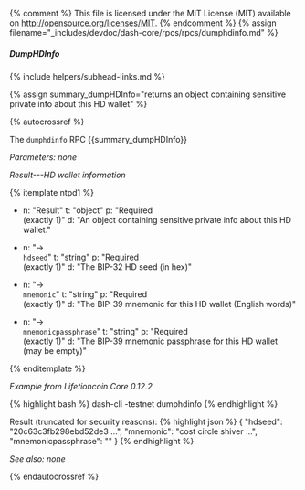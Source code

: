 {% comment %}
This file is licensed under the MIT License (MIT) available on
http://opensource.org/licenses/MIT.
{% endcomment %}
{% assign filename="_includes/devdoc/dash-core/rpcs/rpcs/dumphdinfo.md" %}

##### DumpHDInfo
{% include helpers/subhead-links.md %}

{% assign summary_dumpHDInfo="returns an object containing sensitive private info about this HD wallet" %}

<!-- __ -->

{% autocrossref %}

The `dumphdinfo` RPC {{summary_dumpHDInfo}}

*Parameters: none*

*Result---HD wallet information*

{% itemplate ntpd1 %}
- n: "Result"
  t: "object"
  p: "Required<br>(exactly 1)"
  d: "An object containing sensitive private info about this HD wallet."

- n: "→ <br>`hdseed`"
  t: "string"
  p: "Required<br>(exactly 1)"
  d: "The BIP-32 HD seed (in hex)"

- n: "→ <br>`mnemonic`"
  t: "string"
  p: "Required<br>(exactly 1)"
  d: "The BIP-39 mnemonic for this HD wallet (English words)"

- n: "→ <br>`mnemonicpassphrase`"
  t: "string"
  p: "Required<br>(exactly 1)"
  d: "The BIP-39 mnemonic passphrase for this HD wallet (may be empty)"

{% enditemplate %}


*Example from Lifetioncoin Core 0.12.2*

{% highlight bash %}
dash-cli -testnet dumphdinfo
{% endhighlight %}

Result (truncated for security reasons):
{% highlight json %}
{
  "hdseed": "20c63c3fb298ebd52de3 ...",
  "mnemonic": "cost circle shiver ...",
  "mnemonicpassphrase": ""
}
{% endhighlight %}

*See also: none*

{% endautocrossref %}
